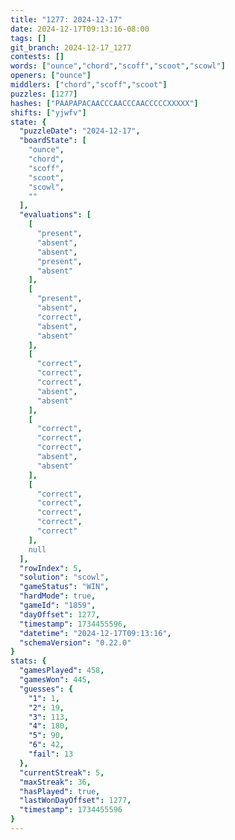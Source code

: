 ```yaml
---
title: "1277: 2024-12-17"
date: 2024-12-17T09:13:16-08:00
tags: []
git_branch: 2024-12-17_1277
contests: []
words: ["ounce","chord","scoff","scoot","scowl"]
openers: ["ounce"]
middlers: ["chord","scoff","scoot"]
puzzles: [1277]
hashes: ["PAAPAPACAACCCAACCCAACCCCCXXXXX"]
shifts: ["yjwfv"]
state: {
  "puzzleDate": "2024-12-17",
  "boardState": [
    "ounce",
    "chord",
    "scoff",
    "scoot",
    "scowl",
    ""
  ],
  "evaluations": [
    [
      "present",
      "absent",
      "absent",
      "present",
      "absent"
    ],
    [
      "present",
      "absent",
      "correct",
      "absent",
      "absent"
    ],
    [
      "correct",
      "correct",
      "correct",
      "absent",
      "absent"
    ],
    [
      "correct",
      "correct",
      "correct",
      "absent",
      "absent"
    ],
    [
      "correct",
      "correct",
      "correct",
      "correct",
      "correct"
    ],
    null
  ],
  "rowIndex": 5,
  "solution": "scowl",
  "gameStatus": "WIN",
  "hardMode": true,
  "gameId": "1859",
  "dayOffset": 1277,
  "timestamp": 1734455596,
  "datetime": "2024-12-17T09:13:16",
  "schemaVersion": "0.22.0"
}
stats: {
  "gamesPlayed": 458,
  "gamesWon": 445,
  "guesses": {
    "1": 1,
    "2": 19,
    "3": 113,
    "4": 180,
    "5": 90,
    "6": 42,
    "fail": 13
  },
  "currentStreak": 5,
  "maxStreak": 36,
  "hasPlayed": true,
  "lastWonDayOffset": 1277,
  "timestamp": 1734455596
}
---
```

<!-- more -->
